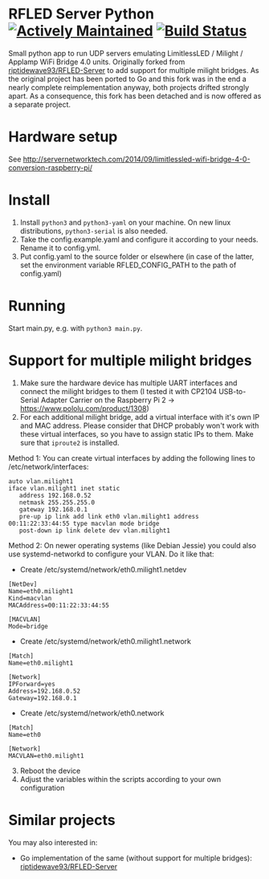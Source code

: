 RFLED Server Python [![Actively Maintained](https://maintained.tech/badge.svg)](https://maintained.tech/) [![Build Status](https://travis-ci.org/pfink/rfled-server-python.svg?branch=master)](https://travis-ci.org/pfink/rfled-server-python)
============

Small python app to run UDP servers emulating LimitlessLED / Milight / Applamp WiFi Bridge 4.0 units. Originally forked from [riptidewave93/RFLED-Server](https://github.com/riptidewave93/RFLED-Server) to add support for multiple milight bridges. As the original project has been ported to Go and this fork was in the end a nearly complete reimplementation anyway, both projects drifted strongly apart. As a consequence, this fork has been detached and is now offered as a separate project.

Hardware setup
=======

See http://servernetworktech.com/2014/09/limitlessled-wifi-bridge-4-0-conversion-raspberry-pi/

Install
=======

 1. Install `python3` and `python3-yaml` on your machine. On new linux distributions, `python3-serial` is also needed.
 2. Take the config.example.yaml and configure it according to your needs. Rename it to config.yml.
 3. Put config.yaml to the source folder or elsewhere (in case of the latter, set the environment variable RFLED_CONFIG_PATH to the path of config.yaml)

Running
=======

Start main.py, e.g. with `python3 main.py`.


Support for multiple milight bridges
==============

 1. Make sure the hardware device has multiple UART interfaces and connect the milight bridges to them (I tested it with CP2104 USB-to-Serial Adapter Carrier on the Raspberry Pi 2 -> https://www.pololu.com/product/1308)
 2. For each additional milight bridge, add a virtual interface with it's own IP and MAC address. Please consider that DHCP probably won't work with these virtual interfaces, so you have to assign static IPs to them. Make sure that `iproute2` is installed.
   
  Method 1: You can create virtual interfaces by adding the following lines to /etc/network/interfaces:
  ```
  auto vlan.milight1
  iface vlan.milight1 inet static
     address 192.168.0.52
     netmask 255.255.255.0
     gateway 192.168.0.1
     pre-up ip link add link eth0 vlan.milight1 address 00:11:22:33:44:55 type macvlan mode bridge
     post-down ip link delete dev vlan.milight1
  ```
  Method 2: On newer operating systems (like Debian Jessie) you could also use systemd-networkd to configure your VLAN. Do it like that:
  
   * Create /etc/systemd/network/eth0.milight1.netdev
   ```
   [NetDev]
   Name=eth0.milight1
   Kind=macvlan
   MACAddress=00:11:22:33:44:55

   [MACVLAN]
   Mode=bridge
   ```
   * Create /etc/systemd/network/eth0.milight1.network
   ```
   [Match]
   Name=eth0.milight1
 
   [Network]
   IPForward=yes
   Address=192.168.0.52
   Gateway=192.168.0.1
   ```
   * Create /etc/systemd/network/eth0.network
   ```
   [Match]
   Name=eth0

   [Network]
   MACVLAN=eth0.milight1
   ```
 3. Reboot the device
 4. Adjust the variables within the scripts according to your own configuration
 
 
Similar projects
==============

You may also interested in:

* Go implementation of the same (without support for multiple bridges): [riptidewave93/RFLED-Server](https://github.com/riptidewave93/RFLED-Server)
